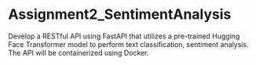 # Assignment2_SentimentAnalysis
Develop a RESTful API using FastAPI that utilizes a pre-trained Hugging Face Transformer model to perform text classification, sentiment analysis. The API will be containerized using Docker.
